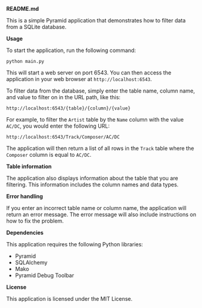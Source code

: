 **README.md**

This is a simple Pyramid application that demonstrates how to filter data from a SQLite database.

**Usage**

To start the application, run the following command:

```
python main.py
```

This will start a web server on port 6543. You can then access the application in your web browser at `http://localhost:6543`.

To filter data from the database, simply enter the table name, column name, and value to filter on in the URL path, like this:

```
http://localhost:6543/{table}/{column}/{value}
```

For example, to filter the `Artist` table by the `Name` column with the value `AC/DC`, you would enter the following URL:

```
http://localhost:6543/Track/Composer/AC/DC
```

The application will then return a list of all rows in the `Track` table where the `Composer` column is equal to `AC/DC`.

**Table information**

The application also displays information about the table that you are filtering. This information includes the column names and data types.

**Error handling**

If you enter an incorrect table name or column name, the application will return an error message. The error message will also include instructions on how to fix the problem.

**Dependencies**

This application requires the following Python libraries:

* Pyramid
* SQLAlchemy
* Mako
* Pyramid Debug Toolbar

**License**

This application is licensed under the MIT License.
